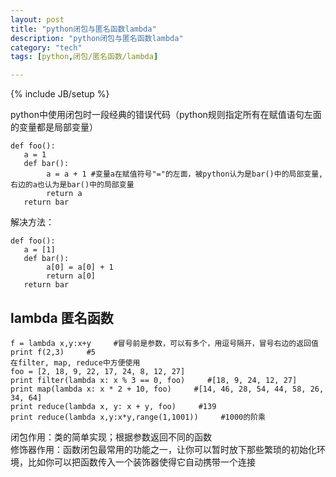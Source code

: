 ```yaml
---
layout: post
title: "python闭包与匿名函数lambda"
description: "python闭包与匿名函数lambda"
category: "tech"
tags: [python,闭包/匿名函数/lambda]

---
```

{% include JB/setup %}

python中使用闭包时一段经典的错误代码（python规则指定所有在赋值语句左面的变量都是局部变量）

    def foo(): 
       a = 1 
       def bar(): 
            a = a + 1 #变量a在赋值符号"="的左面，被python认为是bar()中的局部变量,右边的a也认为是bar()中的局部变量
            return a 
       return bar

解决方法：

    def foo(): 
       a = [1] 
       def bar(): 
            a[0] = a[0] + 1 
            return a[0] 
       return bar

## lambda     匿名函数

    f = lambda x,y:x+y     #冒号前是参数，可以有多个，用逗号隔开，冒号右边的返回值
    print f(2,3)     #5
    在filter, map, reduce中方便使用
    foo = [2, 18, 9, 22, 17, 24, 8, 12, 27]
    print filter(lambda x: x % 3 == 0, foo)     #[18, 9, 24, 12, 27]
    print map(lambda x: x * 2 + 10, foo)     #[14, 46, 28, 54, 44, 58, 26, 34, 64]
    print reduce(lambda x, y: x + y, foo)     #139
    print reduce(lambda x,y:x*y,range(1,1001))     #1000的阶乘

闭包作用：类的简单实现；根据参数返回不同的函数  
修饰器作用：函数闭包最常用的功能之一，让你可以暂时放下那些繁琐的初始化环境，比如你可以把函数传入一个装饰器使得它自动携带一个连接

